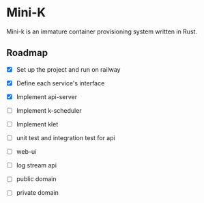 # Mini-K

Mini-k is an immature container provisioning system written in Rust.

## Roadmap

- [x] Set up the project and run on railway

- [x] Define each service's interface
- [x] Implement api-server
- [ ] Implement k-scheduler
- [ ] Implement klet
- [ ] unit test and integration test for api
- [ ] web-ui
- [ ] log stream api
- [ ] public domain
- [ ] private domain
